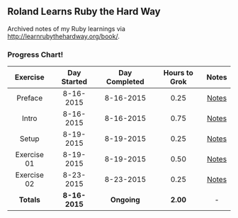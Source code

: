 ## Roland Learns Ruby the Hard Way
Archived notes of my Ruby learnings via http://learnrubythehardway.org/book/.

### Progress Chart!
| Exercise    | Day Started   | Day Completed | Hours to Grok | Notes |
|:-----------:|:-------------:|:-------------:|:-------------:|:-----:|
| Preface     | 8-16-2015     | 8-16-2015     | 0.25          | [Notes](https://github.com/RolandBurrows/learning-ruby-the-hard-way/tree/master/Exercise%200%20-%20Preface) |
| Intro       | 8-16-2015     | 8-16-2015     | 0.75          | [Notes](https://github.com/RolandBurrows/learning-ruby-the-hard-way/tree/master/Exercise%200%20-%20The%20Introduction) |
| Setup       | 8-19-2015     | 8-19-2015     | 0.25          | [Notes](https://github.com/RolandBurrows/learning-ruby-the-hard-way/tree/master/Exercise%200%20-%20The%20Setup) |
| Exercise 01 | 8-19-2015     | 8-19-2015     | 0.50          | [Notes](https://github.com/RolandBurrows/learning-ruby-the-hard-way/tree/master/Exercise%201%20-%20A%20Good%20First%20Program) |
| Exercise 02 | 8-23-2015     | 8-23-2015     | 0.25          | [Notes](https://github.com/RolandBurrows/learning-ruby-the-hard-way/tree/master/Exercise%2002%20-%20Comments%20and%20Pound%20Characters) |
| **Totals**  | **8-16-2015** | **Ongoing**   | **2.00**      | -    |
